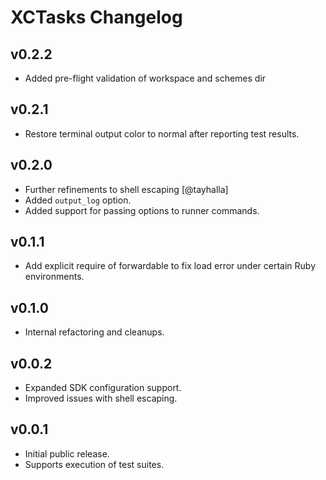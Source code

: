 # XCTasks Changelog

## v0.2.2

* Added pre-flight validation of workspace and schemes dir

## v0.2.1

* Restore terminal output color to normal after reporting test results.

## v0.2.0

* Further refinements to shell escaping [@tayhalla]
* Added `output_log` option.
* Added support for passing options to runner commands.

## v0.1.1

* Add explicit require of forwardable to fix load error under certain Ruby environments.

## v0.1.0

* Internal refactoring and cleanups.

## v0.0.2

* Expanded SDK configuration support.
* Improved issues with shell escaping.

## v0.0.1

* Initial public release.
* Supports execution of test suites.
